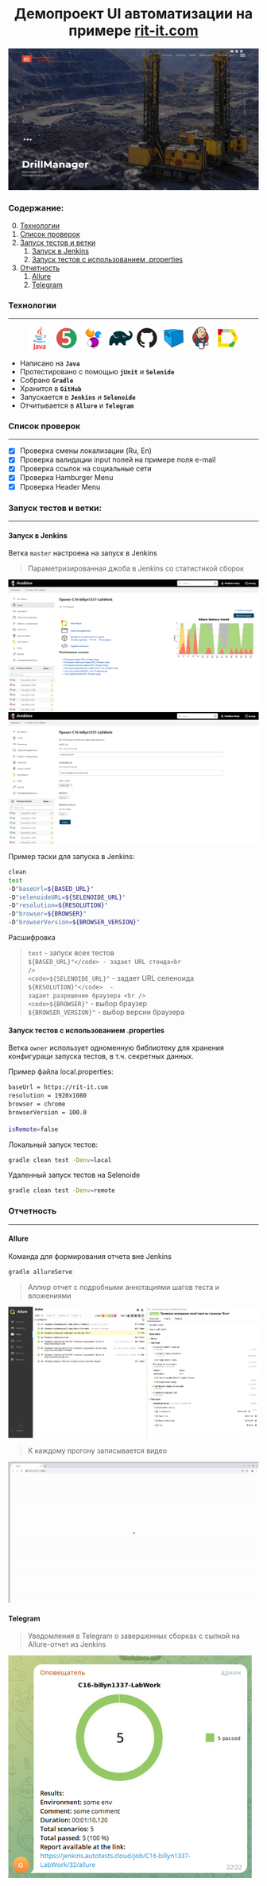 <h1 align="center">Демопроект UI автоматизации на примере <a href="https://rit-it.com/en/ ">rit-it.com</a></h1>

<p align="center">
<img src="images/screens/mainPage.png">
</p>

<h3>Содержание:</h3>


0. [Технологии](#tech)
1. [Список проверок](#listOFTest)
2. [Запуск тестов и ветки](#testLaunch)
    1. [Запуск в Jenkins](#jenkinsLaunch)
    2. [Запуск тестов с использованием .properties](#ownerLaunch)
3. [Отчетность](#report)
   1. [Allure](#allureReport)
   2. [Telegram](#telegramReport)


<h3 id="tech">Технологии</h3>
<hr>
<p align="center">
<code><a href="https://www.java.com/"><img src="images/ico/Java.svg" width="50" height="50"  alt="Java"/></a></code>
<code><a href="https://junit.org/junit5/"><img src="images/ico/Junit5.svg" width="50" height="50"  alt="JUnit 5"/></a></code>
<code><a href="https://selenide.org/"><img src="images/ico/Selenide.svg" width="50" height="50"  alt="Selenide"/></a></code>
<code><a href="https://gradle.org/"><img src="images/ico/Gradle.svg" width="50" height="50"  alt="Gradle"/></a></code>
<code><a href="https://github.com/"><img src="images/ico/GitHub.svg" width="50" height="50"  alt="Github"/></a></code>
<code><a href="https://aerokube.com/selenoid/"><img src="images/ico/Selenoid.svg" width="50" height="50"  alt="Selenoid"/></a></code>
<code><a href="https://www.jenkins.io/"><img src="images/ico/Jenkins.svg" width="50" height="50"  alt="Jenkins"/></a></code>
<code><a href="https://github.com/allure-framework/allure2"><img src="images/ico/Allure.svg" width="50" height="50"  alt="Allure"/></a></code>


- Написано на <code><strong>Java</strong></code> <br />
- Протестировано с помощью <code><strong>jUnit</strong></code> и <code><strong>Selenide</strong></code> <br />
- Собрано <code><strong>Gradle</strong></code> <br />
- Хранится в <code><strong>GitHub</strong></code> <br />
- Запускается в <code><strong>Jenkins</strong></code> и <code><strong>Selenoide</strong></code> <br />
- Отчитывается в <code><strong>Allure</strong></code> и <code><strong>Telegram</strong></code> <br />

<h3 id="listOFTest">Список проверок</h3>
<hr>

- [x] Проверка смены локализации (Ru, En) <br />
- [x] Проверка валидации input полей на примере поля e-mail <br />
- [x] Проверка ссылок на социальные сети<br />
- [x] Проверка Hamburger Menu <br />
- [x] Проверка Header Menu <br />

<h3 id="testLaunch">Запуск тестов и ветки:</h3>
<hr />

<h4 id="jenkinsLaunch">Запуск в Jenkins</h4>

Ветка <code>master</code> настроена на запуск в Jenkins

>Параметризированная джоба в Jenkins со статистикой сборок
>
<img src="images/screens/jenkins.png"/>
<img src="images/screens/jenkinsparam.png"/>

Пример таски для запуска в Jenkins:
```bash
clean
test
-D"baseUrl=${BASED_URL}"
-D"selenoideURL=${SELENOIDE_URL}"
-D"resolution=${RESOLUTION}"
-D"browser=${BROWSER}"
-D"browserVersion=${BROWSER_VERSION}"
```
Расшифровка
><code>test</code> - запуск всех тестов<br />
><code>${BASED_URL}"</code> - задает URL стенда<br />
><code>${SELENOIDE_URL}"</code> - задает URL селеноида <br />
><code>${RESOLUTION}"</code>  - задает разрешение браузера <br />
><code>${BROWSER}"</code> - выбор браузер <br />
><code>${BROWSER_VERSION}"</code> - выбор версии браузера <br /> 


<h4 id="ownerLaunch">Запуск тестов с использованием .properties</h4>

Ветка <code>owner</code> использует одноменную библиотеку для хранения конфигураци запуска тестов, в т.ч. секретных данных. <br />

Пример файла local.properties:
```bash
baseUrl = https://rit-it.com
resolution = 1920x1080
browser = chrome
browserVersion = 100.0

isRemote=false
```

Локальный запуск тестов:
```bash
gradle clean test -Denv=local
```

Удаленный запуск тестов на Selenoide
```bash
gradle clean test -Denv=remote
``` 

<h3 id="report">Отчетность</h3>
<hr />
<h4 id="allureReport">Allure</h4>

Команда для формирования отчета вне Jenkins
```bash
gradle allureServe
```


>Аллюр отчет с подробными аннотациями шагов теста и вложениями
> 
<img src="images/screens/allure.png"/>

>К каждому прогону записывается видео 
>
<img src="images/screens/testGif.gif"/>
<h4 id="telegramReport">Telegram</h4>

>Уведомления в Telegram о завершенных сборках с сылкой на Allure-отчет из Jenkins
>
<img src="images/screens/telegram.png"/>




